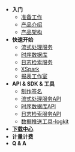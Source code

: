 - **入门**
  - [准备工作](/Ready)
  - [产品介绍](/Concept)
  - [产品架构](/Architecture)
- **快速开始**
  - [流式处理服务](/QuickStart)
  - [时序数据库](/TSDB)
  - [日志检索服务](/LogDB)
  - [XSpark](/XSpark)
  - [报表工作室](/ReportStudio)
- **API & SDK & 工具**
  - [制作签名](/api/apiReady)
  - [流式处理服务API](/api/pipeline)
  - [时序数据库API](/api/tsdb)
  - [日志检索服务API](/api/logdb)
  - [数据推送工具-logkit](/util/logkit)
- [**下载中心**](/Downloads)
- **计量计费**
- **Q & A**

